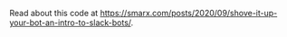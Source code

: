Read about this code at https://smarx.com/posts/2020/09/shove-it-up-your-bot-an-intro-to-slack-bots/.
